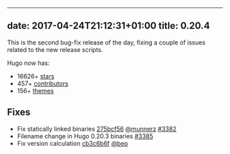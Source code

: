 
---
date: 2017-04-24T21:12:31+01:00
title: 0.20.4
---

	

This is the second bug-fix release of the day, fixing a couple of issues related to the new release scripts.


Hugo now has:

* 16626+ [stars](https://github.com/gohugoio/hugo/stargazers)
* 457+ [contributors](https://github.com/gohugoio/hugo/graphs/contributors)
* 156+ [themes](http://themes.gohugo.io/)

## Fixes

* Fix statically linked binaries [275bcf56](https://github.com/gohugoio/hugo/commit/275bcf566c7cb72367d4423cf4810319311ff680) [@munnerz](https://github.com/munnerz) [#3382](https://github.com/gohugoio/hugo/issues/3382) 
* Filename change in Hugo 0.20.3 binaries [#3385](https://github.com/gohugoio/hugo/issues/3385)
* Fix version calculation [cb3c6b6f](https://github.com/gohugoio/hugo/commit/cb3c6b6f7670f85189a4a3637e7132901d1ed6e9) [@bep](https://github.com/bep) 






